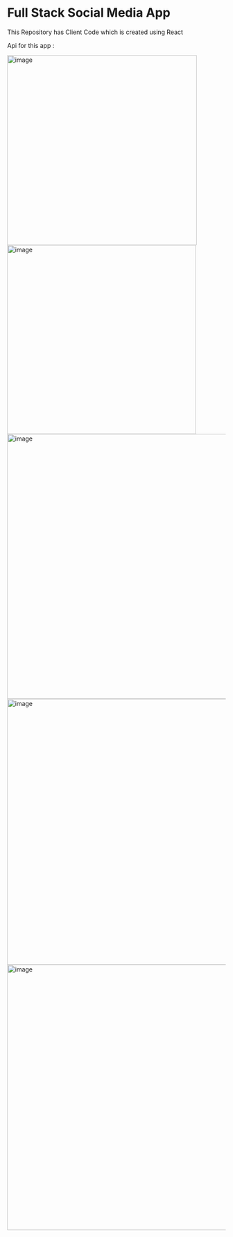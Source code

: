 # Full Stack Social Media App

This Repository has Client Code which is created using React

Api for this app : 

<img width="437" alt="image" src="https://github.com/Vedant91827/The-Social-Media-App/assets/83276177/db684272-8373-466b-b12f-451d5bddb64c">

<img width="435" alt="image" src="https://github.com/Vedant91827/The-Social-Media-App/assets/83276177/a4a20182-6fae-4454-a58b-3277dd7e8e1f">

<img width="610" alt="image" src="https://github.com/Vedant91827/The-Social-Media-App/assets/83276177/9a54ec0d-cf26-4d8f-85c8-c2a4903db97d">

<img width="612" alt="image" src="https://github.com/Vedant91827/The-Social-Media-App/assets/83276177/8b88eccd-9128-4129-95f7-0199905f77a7">

<img width="611" alt="image" src="https://github.com/Vedant91827/The-Social-Media-App/assets/83276177/d68329af-40de-477e-8d5a-8df8b2b6dc3e">





